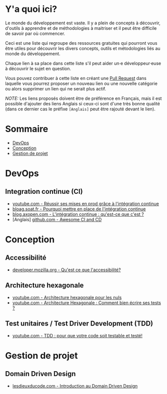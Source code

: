 # Y'a quoi ici?

Le monde du développement est vaste. Il y a plein de concepts à découvrir, d'outils à apprendre et de méthodologies à maitriser et il peut être difficile de savoir par où commencer.

Ceci est une liste qui regroupe des ressources gratuites qui pourront vous être utiles pour découvrir les divers concepts, outils et métodologies liés au monde du développement.

Chaque lien à sa place dans cette liste s'il peut aider un·e développeur·euse à découvrir le sujet en question.

Vous pouvez contribuer à cette liste en créant une [Pull Request](https://github.com/Ldoppea/first-steps-dev) dans laquelle vous pourrez proposer un nouveau lien ou une nouvelle catégorie ou alors supprimer un lien qui ne serait plus actif.

*NOTE:* Les liens proposés doivent être de préférence en Français, mais il est possible d'ajouter des liens Anglais si ceux-ci sont d'une très bonne qualité (dans ce dernier cas le préfixe `[Anglais]` peut être rajouté devant le lien).

Sommaire
========

- [DevOps](#devops)
- [Conception](#conception)
- [Gestion de projet](#gestion-de-projet)


# DevOps

## Integration continue (CI)

- [youtube.com - Réussir ses mises en prod grâce à l'intégration continue](https://www.youtube.com/watch?v=70LqFphGmC8)
- [bloag.soat.fr - Pourquoi mettre en place de l'intégration continue](https://blog.soat.fr/2013/04/pourquoi-mettre-en-place-de-lintegration-continue/)
- [blog.axopen.com - L'intégration continue : qu'est-ce que c'est ?](https://blog.axopen.com/2019/07/lintegration-continue-quest-ce-que-cest/)
- [Anglais] [github.com - Awesome CI and CD](https://github.com/cicdops/awesome-ciandcd)

# Conception

## Accessibilité

- [developer.mozilla.org - Qu'est ce que l'accessibilité?](https://developer.mozilla.org/fr/docs/Apprendre/a11y/What_is_accessibility)

## Architecture hexagonale

- [youtube.com - Architecture hexagonale pour les nuls](https://www.youtube.com/watch?v=Hi5aDfRe-aE)
- [youtube.com - Architecture Hexagonale : Comment bien écrire ses tests ?](https://www.youtube.com/watch?v=4vBJAN3ttkc)

## Test unitaires / Test Driver Development (TDD)

- [youtube.com - TDD : pour que votre code soit testable et testé!](https://www.youtube.com/watch?v=EW98_rwUQec)

# Gestion de projet

## Domain Driven Design

- [lesdieuxducode.com - Introduction au Domain Driven Design](https://lesdieuxducode.com/blog/2019/7/introduction-au-domain-driven-design)
